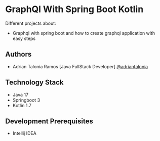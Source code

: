 # GraphQl With Spring Boot Kotlin

Different projects about:
- Graphql with spring boot and how to create graphql application with easy steps

## Authors

- Adrian Talonia Ramos [Java FullStack Developer] [@adriantalonia](https://github.com/adriantalonia)


## Technology Stack
- Java 17
- Springboot 3
- Kotlin 1.7



## Development Prerequisites
- Intellij IDEA